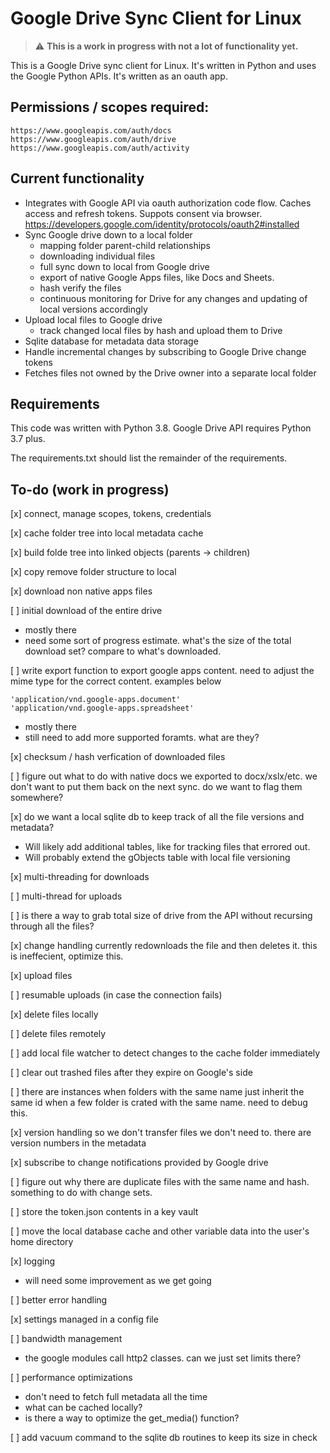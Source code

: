 # Google Drive Sync Client for Linux

> :warning: **This is a work in progress with not a lot of functionality yet.**

This is a Google Drive sync client for Linux.   It's written in Python and uses the Google Python APIs.  It's written as an oauth app.  

## Permissions / scopes required:

```
https://www.googleapis.com/auth/docs
https://www.googleapis.com/auth/drive 
https://www.googleapis.com/auth/activity
```

## Current functionality

* Integrates with Google API via oauth authorization code flow.  Caches access and refresh tokens.  Suppots consent via browser. https://developers.google.com/identity/protocols/oauth2#installed
* Sync Google drive down to a local folder
  * mapping folder parent-child relationships
  * downloading individual files
  * full sync down to local from Google drive
  * export of native Google Apps files, like Docs and Sheets.
  * hash verify the files
  * continuous monitoring for Drive for any changes and updating of local versions accordingly
* Upload local files to Google drive
  * track changed local files by hash and upload them to Drive
* Sqlite database for metadata data storage 
* Handle incremental changes by subscribing to Google Drive change tokens
* Fetches files not owned by the Drive owner into a separate local folder

## Requirements

This code was written with Python 3.8.   Google Drive API requires Python 3.7 plus.   

The requirements.txt should list the remainder of the requirements. 

## To-do (work in progress)

[x] connect, manage scopes, tokens, credentials

[x] cache folder tree into local metadata cache

[x] build folde tree into linked objects (parents -> children)

[x] copy remove folder structure to local

[x] download non native apps files

[ ] initial download of the entire drive

- mostly there
- need some sort of progress estimate.   what's the size of the total download set?  compare to what's downloaded.

[ ] write export function to export google apps content.  need to adjust the mime type for the correct content.  examples below
```
'application/vnd.google-apps.document'
'application/vnd.google-apps.spreadsheet'
```
- mostly there
- still need to add more supported foramts. what are they?

[x] checksum / hash verfication of downloaded files

[ ] figure out what to do with native docs we exported to docx/xslx/etc.  we don't want to put them back on the next sync.   do we want to flag them somewhere?  

[x] do we want a local sqlite db to keep track of all the file versions and metadata?
- Will likely add additional tables, like for tracking files that errored out.
- Will probably extend the gObjects table with local file versioning

[x] multi-threading for downloads

[ ] multi-thread for uploads

[ ] is there a way to grab total size of drive from the API without recursing through all the files?

[x] change handling currently redownloads the file and then deletes it.  this is ineffecient, optimize this.

[x] upload files

[ ] resumable uploads (in case the connection fails)

[x] delete files locally

[ ] delete files remotely

[ ] add local file watcher to detect changes to the cache folder immediately

[ ] clear out trashed files after they expire on Google's side

[ ] there are instances when folders with the same name just inherit the same id when a few folder is crated with the same name.  need to debug this.

[x] version handling so we don't transfer files we don't need to.   there are version numbers in the metadata

[x] subscribe to change notifications provided by Google drive

[ ] figure out why there are duplicate files with the same name and hash.  something to do with change sets.

[ ] store the token.json contents in a key vault

[ ] move the local database cache and other variable data into the user's home directory

[x] logging 
- will need some improvement as we get going

[ ] better error handling

[x] settings managed in a config file

[ ] bandwidth management
- the google modules call http2 classes.  can we just set limits there?

[ ] performance optimizations
- don't need to fetch full metadata all the time
- what can be cached locally?
- is there a way to optimize the get_media() function?

[ ] add vacuum command to the sqlite db routines to keep its size in check